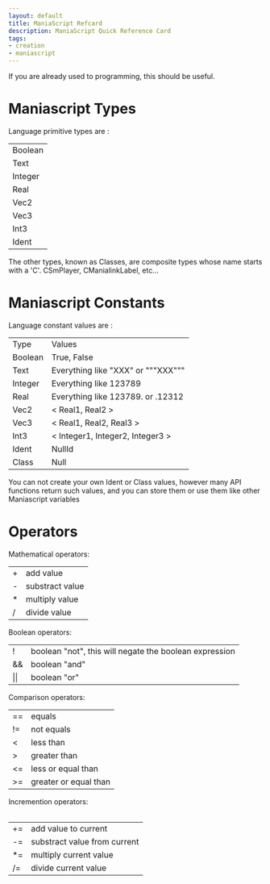 ```yaml
---
layout: default
title: ManiaScript Refcard
description: ManiaScript Quick Reference Card
tags:
- creation
- maniascript
---
```


If you are already used to programming, this should be useful.

Maniascript Types
=====

Language primitive types are :

<table>
<tr><td>Boolean</td></tr>
<tr><td>Text</td></tr>
<tr><td>Integer</td></tr>
<tr><td>Real</td></tr>
<tr><td>Vec2</td></tr>
<tr><td>Vec3</td></tr>
<tr><td>Int3</td></tr>
<tr><td>Ident</td></tr>
</tr>
</table>

The other types, known as Classes, are composite types whose name starts with a 'C'. CSmPlayer, CManialinkLabel, etc...

Maniascript Constants
=====

Language constant values are :

<table>
<tr><td>Type</td><td>Values</td></tr>
<tr><td>Boolean</td><td>True, False</td></tr>
<tr><td>Text</td><td>Everything like "XXX" or """XXX"""</td></tr>
<tr><td>Integer</td><td>Everything like 123789</td></tr>
<tr><td>Real</td><td>Everything like 123789. or .12312</td></tr>
<tr><td>Vec2</td><td> &lt; Real1, Real2 &gt; </td></tr>
<tr><td>Vec3</td><td> &lt; Real1, Real2, Real3 &gt; </td></tr>
<tr><td>Int3</td><td> &lt; Integer1, Integer2, Integer3 &gt; </td></tr>
<tr><td>Ident</td><td> NullId </td></tr>
<tr><td>Class</td><td> Null </td></tr>
</tr>
</table>

You can not create your own Ident or Class values, however many API functions return such values, and you can store them or use them like other Maniascript variables

Operators
=====

Mathematical operators:
<table>
<tr>
<td>+</td><td>add value</td>
</tr>
<tr>
<td>-</td><td>substract value</td>
</tr>
<tr>
<td>* </td><td> multiply value</td>
</tr>
<tr>
<td>/  </td><td> divide value</td>
</tr>
</table>

Boolean operators:
<table>
<tr><td>!</td><td>boolean "not", this will negate the boolean expression</td></tr>
<tr><td>&&</td><td> boolean "and"</td></tr>
<tr><td>||</td><td>boolean "or"</td></tr>
</tr>
</table>

Comparison operators:
<table>
<tr><td>==</td><td>equals</td></tr>
<tr><td>!=  </td><td>not equals</td></tr>
<tr><td>&lt;   </td><td> less than</td></tr>
<tr><td>&gt;   </td><td>greater than</td></tr>
<tr><td>&lt;=  </td><td>less or equal than</td></tr>
<tr><td>&gt;=   </td><td>greater or equal than</td></tr>
<table>

Incremention operators:
<table>
<tr><td>+= </td><td>add value to current</td></tr>
<tr><td>-=  </td><td>substract value from current </td></tr>
<tr><td>*=  </td><td>multiply current value</td></tr>
<tr><td>/=  </td><td>divide current value</td></tr>
<table>
